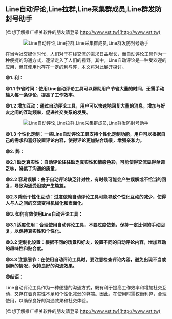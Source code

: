 ## **Line自动评论,Line拉群,Line采集群成员,Line群发防封号助手**

[😍想了解推广相关软件的朋友请登录 http://www.vst.tw](http://www.vst.tw)

 <center><img src="https://vst.tw/MP4/tuiguang/png/7.png" alt="Line自动评论,Line拉群,Line采集群成员,Line群发防封号助手"></center>

在当今社交媒体时代，人们对于在线交流的需求日益增长，而自动评论工具作为一种便捷的沟通方式，逐渐走入了人们的视野。其中，Line自动评论是一种受欢迎的应用，但其使用也存在一定的利与弊，本文将对此展开探讨。

**😄1. 利：**

**😄1.1 节省时间：使用Line自动评论工具可以帮助用户节省大量的时间，无需手动输入每一条评论，提高了工作效率。**

**😄1.2 增加互动：通过自动评论工具，用户可以快速地回复大量的消息，增加与好友之间的互动频率，促进社交关系的发展。**

 <center><img src="https://vst.tw/MP4/tuiguang/png/2.png" alt="Line自动评论,Line拉群,Line采集群成员,Line群发防封号助手"></center>

**😄1.3 个性化定制：一些Line自动评论工具支持个性化定制功能，用户可以根据自己的需求和喜好设置评论内容，使得评论更加贴合场景，增强亲和力。**

**😄2. 弊：**

**😄2.1 缺乏真实性：自动评论往往缺乏真实性和情感色彩，可能使得交流显得单调乏味，降低了沟通的质量。**

**😄2.2 容易误解：由于自动评论缺乏针对性，有时候可能会产生误解或不恰当的回复，导致沟通受阻或产生尴尬。**

**😄2.3 降低个性化互动：过度依赖自动评论工具可能导致个性化互动的减少，使得人与人之间的交流变得机械化和表面化。**

**😄3. 如何有效使用Line自动评论工具：**

**😄3.1 适度使用：合理使用自动评论工具，不要过度依赖，保持一定比例的手动回复，以保持真实性和个性化。**

**😄3.2 定制化设置：根据不同的场景和好友，设置不同的自动评论内容，增加互动的趣味性和贴合度。**

**😄3.3 注意细节：在使用自动评论工具时，要注意检查评论内容，避免出现不当或误解的情况，保持良好的沟通效果。**

**😄结语：**

Line自动评论工具作为一种便捷的沟通方式，既有利于提高工作效率和增加社交互动，又存在着真实性不足和个性化减弱的弊端。因此，在使用时需权衡利弊，合理使用，以确保良好的沟通效果和社交体验。

[😍想了解推广相关软件的朋友请登录 http://www.vst.tw](http://www.vst.tw)



